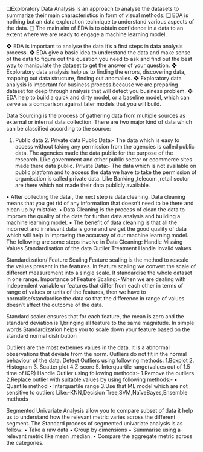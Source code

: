 ❑Exploratory Data Analysis is an approach to
analyse the datasets to summarize their
main characteristics in form of visual
methods.
❑ EDA is nothing but an data exploration
technique to understand various aspects of
the data.
❑ The main aim of EDA is to obtain confidence
in a data to an extent where we are ready to
engage a machine learning model.

❖ EDA is important to analyse the data it’s a
first steps in data analysis process.
❖ EDA give a basic idea to understand the data
and make sense of the data to figure out the
question you need to ask and find out the
best way to manipulate the dataset to get
the answer of your question.
❖ Exploratory data analysis help us to finding
the errors, discovering data, mapping out
data structure, finding out anomalies.
❖ Exploratory data analysis is important for
business process because we are preparing
dataset for deep through analysis that will
detect you business problem.
❖ EDA help to build a quick and dirty model,
or a baseline model, which can serve as a
comparison against later models that you
will build.

Data Sourcing is the process of gathering data
from multiple sources as external or internal
data collection.
There are two major kind of data which can
be classified according to the source:
1. Public data 2. Private data
Public Data:- The data which is easy to access
without taking any permission from the agencies
is called public data. The agencies made the data
public for the purpose of the research. Like
government and other public sector or
ecommerce sites made there data public.
Private Data:- The data which is not available
on public platform and to access the data we
have to take the permission of organisation is
called private data. Like Banking ,telecom ,retail
sector are there which not made their data
publicly available.

• After collecting the data , the next step is
data cleaning. Data cleaning means that you
get rid of any information that doesn’t need
to be there and clean up by mistake.
• Data Cleaning is the process of clean the data
to improve the quality of the data for further
data analysis and building a machine
learning model.
• The benefit of data cleaning is that all the
incorrect and irrelevant data is gone and we
get the good quality of data which will help
in improving the accuracy of our machine
learning model.
The following are some steps involve in Data
Cleaning:
 Handle Missing Values
 Standardisation of the data
 Outlier Treatment
 Handle Invalid values

 Standardization/
Feature Scaling
Feature scaling is the method to rescale the values
present in the features. In feature scaling we convert
the scale of different measurement into a single
scale. It standardise the whole dataset in one range.
Importance of Feature Scaling:- When we are
dealing with independent variable or features that
differ from each other in terms of range of values or
units of the features, then we have to
normalise/standardise the data so that the difference
in range of values doesn’t affect the outcome of the
data.

Standard scaler ensures that for each feature, the mean is
zero and the standard deviation is 1,bringing all feature to the
same magnitude. In simple words Standardization helps you
to scale down your feature based on the standard normal
distribution

Outliers are the most extremes values in the data. It is a
abnormal observations that deviate from the norm.
Outliers do not fit in the normal behaviour of the data.
Detect Outliers using following methods:
1.Boxplot 2. Histogram 3. Scatter plot
4.Z-score
5. Interquartile range(values out of 1.5 time of IQR)
Handle Outlier using following methods:-
1.Remove the outliers.
2.Replace outlier with suitable values by using following
methods:-
• Quantile method
• Interquartile range
3.Use that ML model which are not sensitive to outliers
 Like:-KNN,Decision Tree,SVM,NaïveBayes,Ensemble
methods

Segmented Univariate Analysis allow you to compare
subset of data it help us to understand how the
relevant metric varies across the different segment.
The Standard process of segmented univariate
analysis is as follow:
• Take a raw data
• Group by dimensions
• Summarise using a relevant metric like mean
,median.
• Compare the aggregate metric across the
categories.
